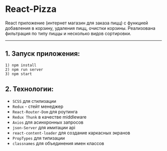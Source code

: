 # React-Pizza
React приложение (интернет магазин для заказа пицц) с функцией добавления в корзину, удаления пицц, очистки корзины. 
Реализована фильтрация по типу пиццы и несколько видов сортировки.
____

## 1. Запуск приложения:
```
1) npm install
2) npm run server
3) npm start
```
## 2. Технологии:
*  ```SCSS``` для стилизации
* ```Redux``` - стейт менеджер
* ```React-Router-Dom``` для роутинга
*  ```Redux Thunk``` в качестве middleware
* ```Axios``` для асинхронных запросов
* ```json-Server``` для имитации api
*    ```react-content-loader``` для создание каркасных экранов
*    ```PropTypes``` для типизации 
*    ```classnames``` для объединения имен классов

